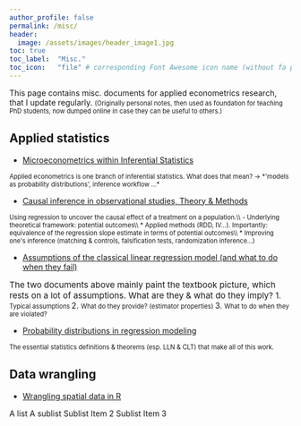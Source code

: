 ```yaml
---
author_profile: false
permalink: /misc/
header:
  image: /assets/images/header_image1.jpg
toc: true
toc_label: 	"Misc."
toc_icon: 	"file" # corresponding Font Awesome icon name (without fa prefix)
---
```



This page contains misc. documents for applied econometrics research, that I update regularly.
<span style="font-size:0.8em;">
(Originally personal notes, then used as foundation for teaching PhD students, now dumped online in case they can be useful to others.)
</span>  


## Applied statistics

  - [Microeconometrics within Inferential Statistics](../docs/microeconometrics.pdf)  
<span style="font-size:0.8em;">
Applied econometrics is one branch of inferential statistics. What does that mean? &rarr; *'models as probability distributions', inference workflow ...*
</span>  
      
      
  - [Causal inference in observational studies, Theory & Methods](../docs/causal_inference.pdf)  
<span style="font-size:0.8em;">
Using regression to uncover the causal effect of a treatment on a population.\\
- Underlying theoretical framework: potential outcomes\\
* Applied methods (RDD, IV...). Importantly: equivalence of the regression slope estimate in terms of potential outcomes\\
* Improving one's inference (matching & controls, falsification tests, randomization inference...)
</span>  

      
  - [Assumptions of the classical linear regression model (and what to do when they fail)](../docs/CLRM&estimators.pdf)  
<span style="font-size:15px;">
The two documents above mainly paint the textbook picture, which rests on a lot of assumptions. What are they & what do they imply?
</span>  
    1. <span style="font-size:0.8em;"> Typical assumptions </span>  
    2. <span style="font-size:0.8em;"> What do they provide? (estimator properties) </span>  
    3. <span style="font-size:0.8em;"> What to do when they are violated? </span>  

      
  - [Probability distributions in regression modeling](../docs/proba_theory.pdf)  
<span style="font-size:0.8em;">
The essential statistics definitions & theorems (esp. LLN & CLT) that make all of this work.
</span>  


## Data wrangling

  - [Wrangling spatial data in R](../docs/spatialData_R.pdf)


A list
  A sublist
    Sublist Item 2
        Sublist Item 3

